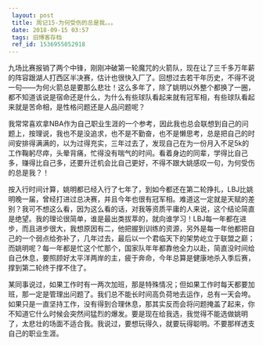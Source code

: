 ```yaml
---
 layout: post
 title: 周记15-为何受伤的总是我。。。
 date: 2018-09-15 03:57
 tags: 旧博客存档
 ref_id: 1536955052918
---
```

九场比赛报销了两个中锋，刚刚冲破第一轮魔咒的火箭队，现在让了三千多万年薪的阵容跟湖人打西区半决赛，估计也很快入厂了。回想过去若干年历史，不得不说一句——为何火箭总是要那么悲壮！这么多年了，除了姚明以外整个都换了一圈，都不知道该说是宿命还是什么，为什么有些球队看起来就有冠军相，有些球队看起来就是苦命相，是性格问题还是人品问题呢？

我常常喜欢拿NBA作为自己职业生涯的一个参考，因此我也总会联想到自己的问题上，按理说，我也不是没追求，也不是不勤奋，也不是懒思考，总是把自己的时间安排得满满的，以为过得充实，三年过去了，发现自己在为一份月入不足5k的工作鞠躬尽瘁，头晕背痛，忙得没有喘气的时间。看着身边的同辈，学得比自己多，赚得比自己多，还要升迁机会比自己更好，不得不跟大姚感叹一句，为何受伤的总是我？！

按入行时间计算，姚明都已经入行了七年了，到如今都还在第二轮挣扎，LBJ比姚明晚一届，曾经打进过总决赛，并且今年也很有冠军相。难道这一定就是天赋的差别？我可不想这么看，因为这么看的话，对我等资质平庸的人来说，这个结论简直是绝望。我的理论很简单，谁是最出类拔萃的，就向谁学习！LBJ每一年都在进步，而且进步很大，我想原因有二，他把握到训练的资源，另外是每一年他都把自己的一个弱点给弥补了，几年过去，最后以一个君临天下的架势屹立于联盟之巅；而姚明呢？每一年都是忙这个忙那个，国家队年年都靠他全力以赴，简直没时间给自己休息，要照顾好太平洋两岸的主，疲于奔命，今年总算是健康地杀入季后赛，撑到第二轮终于撑不住了。

某同事说过，如果工作时有一两次加班，那是特殊情况；但如果工作时每天都要加班，那一定是管理出问题了。我们总不能长时间高负荷地去运作，总有一天会垮。如果只是一直坚持工作，没有得到合理休息，那其实反而会将问题掩盖了起来，你不知道它什么时候会突然间猛烈的爆发。要是现在给我选，我觉得不能选做姚明了，太悲壮的场面不适合我。我说过，要想玩得久，就要玩得聪明。不要那样透支自己的职业生涯。

